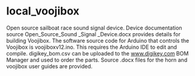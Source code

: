 local_voojibox
==============

Open source sailboat race sound signal device. Device documentation source Open_Source_Sound _Signal _Device.docx provides details for building Voojibox. The software source code for Arduino that controls the Voojibox is voojiboxv12.ino. This requires the Arduino IDE to edit and compile. digikey_bom.csv can be uploaded to the www.digikey.com BOM Manager and used to order the parts. Source .docx files for the horn and voojibox user guides are provided.
